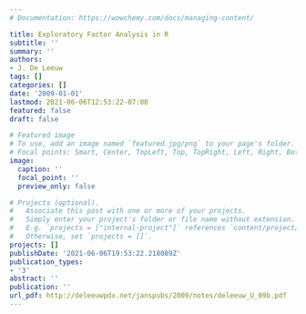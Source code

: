 ```yaml
---
# Documentation: https://wowchemy.com/docs/managing-content/

title: Exploratory Factor Analysis in R
subtitle: ''
summary: ''
authors:
- J. De Leeuw
tags: []
categories: []
date: '2009-01-01'
lastmod: 2021-06-06T12:53:22-07:00
featured: false
draft: false

# Featured image
# To use, add an image named `featured.jpg/png` to your page's folder.
# Focal points: Smart, Center, TopLeft, Top, TopRight, Left, Right, BottomLeft, Bottom, BottomRight.
image:
  caption: ''
  focal_point: ''
  preview_only: false

# Projects (optional).
#   Associate this post with one or more of your projects.
#   Simply enter your project's folder or file name without extension.
#   E.g. `projects = ["internal-project"]` references `content/project/deep-learning/index.md`.
#   Otherwise, set `projects = []`.
projects: []
publishDate: '2021-06-06T19:53:22.218089Z'
publication_types:
- '3'
abstract: ''
publication: ''
url_pdf: http://deleeuwpdx.net/janspubs/2009/notes/deleeuw_U_09b.pdf
---
```

